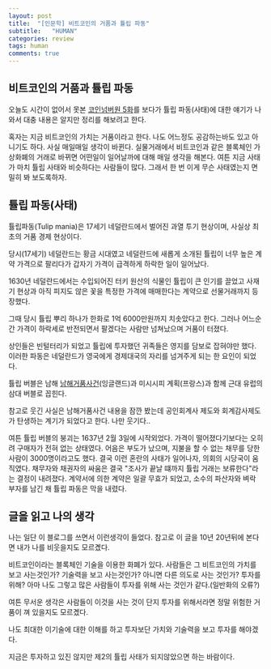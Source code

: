 ```yaml
---
layout: post
title:  "[인문학] 비트코인의 거품과 튤립 파동"
subtitle:   "HUMAN"
categories: review
tags: human
comments: true
---
```



## 비트코인의 거품과 튤립 파동

오늘도 시간이 없어서 못본 [코인넘버원 5화](https://www.youtube.com/watch?v=vfNog7KMssw)를 보다가 튤립 파동(사태)에 대한 얘기가 나와서 대충 내용은 알지만 정리를 해보려고 한다.

혹자는 지금 비트코인의 가치는 거품이라고 한다. 나도 어느정도 공감하는바도 있고 아니기도 하다. 사실 매일매일 생각이 바뀐다. 실물거래에서 비트코인과 같은 블록체인 가상화폐의 거래로 바뀌면 어떤일이 일어날까에 대해 매일 생각을 해본다. 여튼 지금 사태가 마치 튤립 사태와 비슷하다는 사람들이 많다. 그래서 한 번 이게 무슨 사태였는지 면밀히 봐 보도록하자.

## 튤립 파동(사태)

튤립파동(Tulip mania)은 17세기 네덜란드에서 벌어진 과열 투기 현상이며, 사실상 최초의 거품 경제 현상이다.

당시(17세기) 네덜란드는 황금 시대였고 네덜란드에 새롭게 소개된 튤립이 너무 높은 계약 가격으로 팔리다가 갑자기 가격이 급격하게 하락한 일이 일어났다.

1630년 네덜란드에서는 수입되어진 터키 원산의 식물인 튤립이 큰 인기를 끌었고 사재기 현상과 아직 피지도 않은 꽃을 특정한 가격에 매매한다는 계약으로 선물거래까지 등장했다.

그때 당시 튤립 뿌리 하나가 한화로 1억 6000만원까지 치솟았다고 한다. 그러나 어느순간 가격이 하락세로 반전되면서 팔겠다는 사람만 넘쳐났으며 거품이 터졌다.

상인들은 빈털터리가 되었고 튤립에 투자했던 귀족들은 영지를 담보로 잡혀야만 했다.
이러한 파동은 네덜란드가 영국에게 경제대국의 자리를 넘겨주게 되는 한 요인이 되었다.

튤립 버블은 남해 [남해거품사건](https://ko.wikipedia.org/wiki/%EB%82%A8%ED%95%B4%ED%9A%8C%EC%82%AC#.EB.82.A8.ED.95.B4_.EA.B1.B0.ED.92.88_.EC.82.AC.EA.B1.B4)(잉글랜드)과 미시시피 계획(프랑스)과 함께 근대 유럽의 삼대 버블로 꼽힌다.

참고로 웃긴 사실은 남해거품사건 내용을 잠깐 봤는데 공인회계사 제도와 회계감사제도가 탄생하는 계기가 되었다고 한다. 나만 웃기다..

여튼 튤립 버블의 붕괴는 1637년 2월 3일에 시작외었다. 가격이 떨어졌다기보다는 오히려 구매자가 전혀 없는 상태였다. 어음은 부도가 났으며, 지불을 할 수 없는 채무를 당한 사람이 3000명이라고도 했다. 결국 이런 혼란의 사태가 일어나자, 의회의 시당국이 움직였다. 채무자와 채권자의 싸움은 결국 "조사가 끝날 떄까지 튤립 거래는 보류한다"라는 결정이 내려졌다. 계약서에 의한 계약은 일괄 무효가 되었고, 소수의 파산자와 벼락 부자를 남긴 채 튤립 파동은 막을 내렸다.

## 글을 읽고 나의 생각

나는 일단 이 블로그를 쓰면서 이런생각이 들었다. 참고로 이 글을 10년 20년뒤에 본다면 내가 나를 비웃을지도 모르곘다.

비트코인이라는 블록체인 기술을 이용한 화폐가 있다. 사람들은 그 비트코인의 가치를 보고 사는것인가? 기술력을 보고 사는것인가? 아니면 다른 의도로 사는 것인가? 투자를 위해?
아마 나도 그렇고 많은 사람들이 투자를 위해 사는 것인가 같다.(일반화의 오류?)

여튼 무서운 생각은 사람들이 이것을 사는 것이 단지 투자를 위해서라면 정말 위험한 거품이 껴 있을지도 모르곘다.

나도 최대한 이기술에 대한 이해를 하고 투자보단 가치와 기술력을 보고 투자를 해야겠다.

지금은 투자하고 있진 않지만 제2의 튤립 사태가 되지않았으면 하는 바람이다.